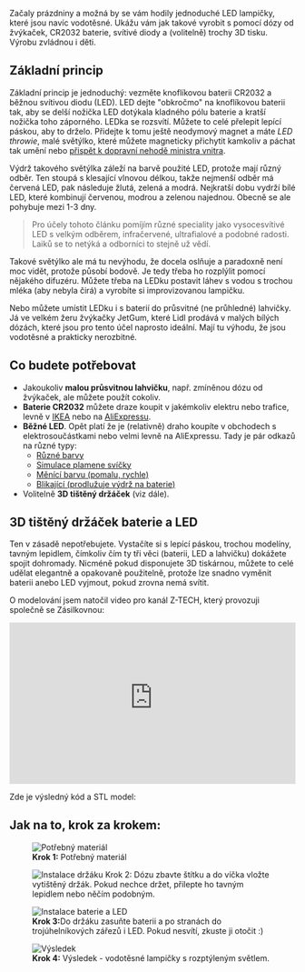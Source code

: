 <!-- dcterms:title = Výroba vodotěsných LED lampiček za pár korun -->
<!-- dcterms:abstract = Začaly prázdniny a možná by se vám hodily jednoduché LED lampičky, které jsou navíc vodotěsné. Ukážu vám jak takové vyrobit s pomocí dózy od žvýkaček, CR2032 baterie, svítivé diody a (volitelně) trochy 3D tisku. Výrobu zvládnou i děti. -->
<!-- dcterms:creator = Michal Altair Valášek -->
<!-- x4w:coverUrl = /cover-pictures/20220712-svetylka.jpg -->
<!-- x4w:pictureUrl = /perex-pictures/20220712-svetylka.jpg -->
<!-- x4w:pictureWidth = 150 -->
<!-- x4w:pictureHeight = 150 -->
<!-- x4w:category = Z-TECH -->
<!-- x4w:category = 3D tisk -->
<!-- x4w:category = Bastlení -->
<!-- dcterms:dateAccepted = 2022-07-12 -->

Začaly prázdniny a možná by se vám hodily jednoduché LED lampičky, které jsou navíc vodotěsné. Ukážu vám jak takové vyrobit s pomocí dózy od žvýkaček, CR2032 baterie, svítivé diody a (volitelně) trochy 3D tisku. Výrobu zvládnou i děti.

## Základní princip

Základní princip je jednoduchý: vezměte knoflíkovou baterii CR2032 a běžnou svítivou diodu (LED). LED dejte "obkročmo" na knoflíkovou baterii tak, aby se delší nožička LED dotýkala kladného pólu baterie a kratší nožička toho záporného. LEDka se rozsvítí. Můžete to celé přelepit lepící páskou, aby to drželo. Přidejte k tomu ještě neodymový magnet a máte _LED throwie_, malé světýlko, které můžete magneticky přichytit kamkoliv a páchat tak umění nebo [přispět k dopravní nehodě ministra vnitra](https://ct24.ceskatelevize.cz/domaci/1312748-v-havarovane-limuzine-cestoval-john-jel-pry-proverit-podezrele-krabicky).

Výdrž takového světýlka záleží na barvě použité LED, protože mají různý odběr. Ten stoupá s klesající vlnovou délkou, takže nejmenší odběr má červená LED, pak následuje žlutá, zelená a modrá. Nejkratší dobu vydrží bílé LED, které kombinují červenou, modrou a zelenou najednou. Obecně se ale pohybuje mezi 1-3 dny.

> Pro účely tohoto článku pomíjím různé speciality jako vysocesvítivé LED s velkým odběrem, infračervené, ultrafialové a podobné radosti. Laiků se to netýká a odborníci to stejně už vědí.

Takové světýlko ale má tu nevýhodu, že docela oslňuje a paradoxně není moc vidět, protože působí bodově. Je tedy třeba ho rozplýlit pomocí nějakého difuzéru. Můžete třeba na LEDku postavit láhev s vodou s trochou mléka (aby nebyla čirá) a vyrobíte si improvizovanou lampičku.

Nebo můžete umístit LEDku i s baterií do průsvitné (ne průhledné) lahvičky. Já ve velkém žeru žvýkačky JetGum, které Lidl prodává v malých bílých dózách, které jsou pro tento účel naprosto ideální. Mají tu výhodu, že jsou vodotěsné a prakticky nerozbitné.

## Co budete potřebovat

* Jakoukoliv **malou průsvitnou lahvičku**, např. zmíněnou dózu od žvýkaček, ale můžete použít cokoliv.
* **Baterie CR2032** můžete draze koupit v jakémkoliv elektru nebo trafice, levně v [IKEA](https://www.ikea.com/cz/cs/p/plattboj-lith-baterie-80291156/) nebo na [AliExpressu](https://s.click.aliexpress.com/e/_DmJmxVD).
* **Běžné LED**. Opět platí že je (relativně) draho koupíte v obchodech s elektrosoučástkami nebo velmi levně na AliExpressu. Tady je pár odkazů na různé typy:
    * [Různé barvy](https://s.click.aliexpress.com/e/_DkeZKeJ)
    * [Simulace plamene svíčky](https://s.click.aliexpress.com/e/_DCGvLj9)
    * [Měnící barvu (pomalu, rychle)](https://s.click.aliexpress.com/e/_DnEypfV)
    * [Blikající (prodlužuje výdrž na baterie)](https://s.click.aliexpress.com/e/_DCzBDMX)
* Volitelně **3D tištěný držáček** (viz dále).

## 3D tištěný držáček baterie a LED

Ten v zásadě nepotřebujete. Vystačíte si s lepící páskou, trochou modelíny, tavným lepidlem, čímkoliv čím ty tři věci (baterii, LED a lahvičku) dokážete spojit dohromady. Nicméně pokud disponujete 3D tiskárnou, můžete to celé udělat elegantně a opakovaně použitelně, protože lze snadno vyměnit baterii anebo LED vyjmout, pokud zrovna nemá svítit.

O modelování jsem natočil video pro kanál Z-TECH, který provozuji společně se Zásilkovnou:

<div style="position:relative;padding-top:56.25%;">
  <iframe src="https://www.youtube-nocookie.com/embed/okRb0nigA_o" frameborder="0" allowfullscreen allow="accelerometer; autoplay; encrypted-media; gyroscope; picture-in-picture" style="position:absolute;top:0;left:0;width:100%;height:100%;"></iframe>
</div>

Zde je výsledný kód a STL model:

<script src="https://gist.github.com/ridercz/062039f173a32b63391dea762da300ff.js"></script>

## Jak na to, krok za krokem:

<figure>
    <img src="https://www.cdn.altairis.cz/Blog/2022/20220712-svetylka-1.jpg" alt="Potřebný materiál" />
    <figcaption><b>Krok 1:</b> Potřebný materiál</figcaption>
</figure>

<figure>
    <img src="https://www.cdn.altairis.cz/Blog/2022/20220712-svetylka-2.jpg" alt="Instalace držáku" />
    <figcaption<b>Krok 2:</b> Dózu zbavte štítku a do víčka vložte vytištěný držák. Pokud nechce držet, přilepte ho tavným lepidlem nebo něčím podobným.</figcaption>
</figure>

<figure>
    <img src="https://www.cdn.altairis.cz/Blog/2022/20220712-svetylka-3.jpg" alt="Instalace baterie a LED" />
    <figcaption><b>Krok 3:</b>Do držáku zasuňte baterii a po stranách do trojúhelníkových zářezů i LED. Pokud nesvítí, zkuste ji otočit :)</figcaption>
</figure>

<figure>
    <img src="https://www.cdn.altairis.cz/Blog/2022/20220712-svetylka-4.jpg" alt="Výsledek" />
    <figcaption><b>Krok 4:</b> Výsledek - vodotěsné lampičky s rozptýleným světlem.</figcaption>
</figure>